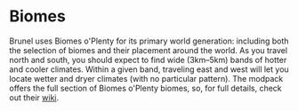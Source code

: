 # Biomes

Brunel uses Biomes o'Plenty for its
primary world generation: including both
the selection of biomes and their
placement around the world. As you
travel north and south, you should
expect to find wide (3km–5km) bands of
hotter and cooler climates. Within a
given band, traveling east and west will
let you locate wetter and dryer climates
(with no particular pattern). The
modpack offers the full section of
Biomes o'Plenty biomes, so, for full
details, check out their
[wiki](http://biomesoplenty.wikia.com).
